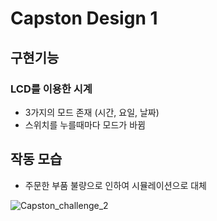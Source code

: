 # Capston Design 1
## 구현기능
### LCD를 이용한 시계
- 3가지의 모드 존재 (시간, 요일, 날짜)
- 스위치를 누를때마다 모드가 바뀜

## 작동 모습
- 주문한 부품 불량으로 인하여 시뮬레이션으로 대체

![Capston_challenge_2](https://user-images.githubusercontent.com/59993347/134616154-4a1d1ae0-301a-4e60-9453-5a1addf3d37f.gif)
